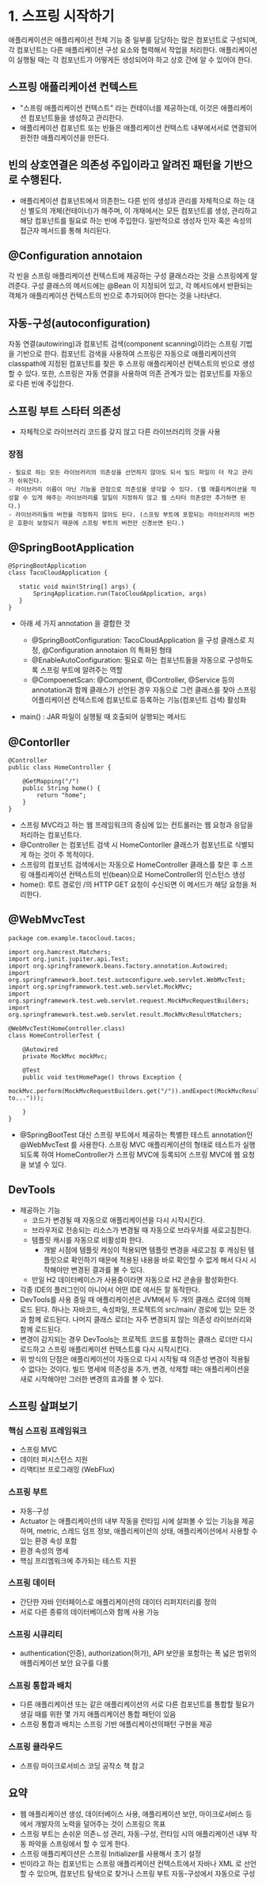 # 1. 스프링 시작하기

애플리케이션은 애플리케이션 전체 기능 중 일부를 담당하는 많은 컴포넌트로 구성되며, 각 컴포넌트는 다른 애플리케이션 구성 요소와 협력해서 작업을 처리한다. 애플리케이션이 실행될 때는 각 컴포넌트가 어떻게든 생성되어야 하고 상호 간에 알 수 있어야 한다.

## 스프링 애플리케이션 컨텍스트
- "스프링 애플리케이션 컨텍스트" 라는 컨테이너를 제공하는데, 이것은 애플리케이션 컴포넌트들을 생성하고 관리한다.
- 애플리케이션 컴포넌트 또는 빈들은 애플리케이션 컨텍스트 내부에서서로 연결되어 완전한 애플리케이션을 만든다.

## 빈의 상호연결은 의존성 주입이라고 알려진 패턴을 기반으로 수행된다.
- 애플리케이션 컴포넌트에서 의존한느 다른 빈의 생성과 관리를 자체적으로 하는 대신 별도의 개체(컨테이너)가 해주며, 이 개채에서는 모든 컴포넌트를 생성, 관리하고 해당 컴포넌트를 필요로 하는 빈에 주입한다. 일반적으로 생성자 인자 혹은 속성의 접근자 메서드를 통해 처리된다.

## @Configuration annotaion  
각 빈을 스프링 애플리케이션 컨텍스트에 제공하는 구성 클래스라는 것을 스프링에게 알려준다. 구성 클래스의 메서드에는 @Bean 이 지정되어 있고, 각 메서드에서 반환되는 객체가 애플리케이션 컨텍스트의 빈으로 추가되어야 한다는 것을 나타낸다.

## 자동-구성(autoconfiguration)  
자동 연결(autowiring)과 컴포넌트 검색(component scanning)이라는 스프링 기법을 기반으로 한다. 컴포넌트 검색을 사용하여 스프링은 자동으로 애플리케이션의 classpath에 지정된 컴포넌트를 찾은 후 스프링 애플리케이션 컨텍스트의 빈으로 생성할 수 있다. 또한, 스프링은 자동 연결을 사용하여 의존 관계가 있는 컴포넌트를 자동으로 다른 빈에 주입한다.

## 스프링 부트 스타터 의존성
- 자체적으로 라이브러리 코드를 갖지 않고 다른 라이브러리의 것을 사용
### 장점
	- 필요로 하는 모든 라이브러리의 의존성을 선언하지 않아도 되서 빌드 파일이 더 작고 관리가 쉬워진다.
	- 라이브러리 이름이 아닌 기능을 관점으로 의존성을 생각할 수 있다. (웹 애플리케이션을 작성할 수 있게 해주는 라이브러리를 일일이 지정하지 않고 웹 스타터 의존성만 추가하면 된다.)
	- 라이브러리들의 버전을 걱정하지 않아도 된다. (스프링 부트에 포함되는 라이브러리의 버전은 호환이 보장되기 때문에 스프링 부트의 버전만 신경쓰면 된다.)

## @SpringBootApplication
 ```
@SpringBootApplication
class TacoCloudApplication {

    static void main(String[] args) {
        SpringApplication.run(TacoCloudApplication, args)
    }
}
```
- 아래 세 가지 annotation 을 결합한 것
	- @SpringBootConfiguration: TacoCloudApplication 을 구성 클래스로 지정, @Configuration annotaion 의 특화된 형태
	- @EnableAutoConfiguration: 필요로 하는 컴포넌트들을 자동으로 구성하도록 스프링 부트에 알려주는 역할
	- @CompoenetScan: @Component, @Controller, @Service 등의 annotation과 함께 클래스가 선언된 경우 자동으로 그런 클래스를 찾아 스프링 어플리케이션 컨텍스트에 컴포넌트로 등록하는 기능(컴포넌트 검색) 활성화

- main() : JAR 파일이 실행될 때 호출되어 실행되는 메서드

## @Contorller
```
@Controller
public class HomeController {

    @GetMapping("/")
    public String home() {
        return "home";
    }
}

```
- 스프링 MVC라고 하는 웹 프레임워크의 중심에 있는 컨트롤러는 웹 요청과 응답을 처리하는 컴포넌트다.
- @Controller 는 컴포넌트 검색 시 HomeContorller 클래스가 컴포넌트로 식별되게 하는 것이 주 목적이다.
- 스프링의 컴포넌트 검색에서는 자동으로 HomeController 클래스를 찾은 후 스프링 애플리케이션 컨텍스트의 빈(bean)으로 HomeController의 인스턴스 생성
- home(): 루트 경로인 /의 HTTP GET 요청이 수신되면 이 메서드가 해당 요청을 처리한다.

## @WebMvcTest
```
package com.example.tacocloud.tacos;

import org.hamcrest.Matchers;
import org.junit.jupiter.api.Test;
import org.springframework.beans.factory.annotation.Autowired;
import org.springframework.boot.test.autoconfigure.web.servlet.WebMvcTest;
import org.springframework.test.web.servlet.MockMvc;
import org.springframework.test.web.servlet.request.MockMvcRequestBuilders;
import org.springframework.test.web.servlet.result.MockMvcResultMatchers;

@WebMvcTest(HomeController.class)
class HomeControllerTest {

    @Autowired
    private MockMvc mockMvc;

    @Test
    public void testHomePage() throws Exception {
        mockMvc.perform(MockMvcRequestBuilders.get("/")).andExpect(MockMvcResultMatchers.status().isOk()).andExpect(MockMvcResultMatchers.view().name("home")).andExpect(MockMvcResultMatchers.content().string(Matchers.containsString("Welcome to...")));

    }
}
```
- @SpringBootTest 대신 스프링 부트에서 제공하는 특별한 테스트 annotation인 @WebMvcTest 를 사용한다. 스프링 MVC 애플리케이션의 형태로 테스트가 실행되도록 하여 HomeController가 스프링 MVC에 등록되어 스프링 MVC에 웹 요청을 보낼 수 있다.

## DevTools
- 제공하는 기능
	- 코드가 변경될 때 자동으로 애플리케이션을 다시 시작시킨다.
	- 브라우저로 전송되는 리소스가 변경될 때 자동으로 브라우저를 새로고침한다.
	- 템플릿 캐시를 자동으로 비활성화 한다.
		- 개발 시점에 템플릿 캐싱이 적용되면 템플릿 변경을 새로고침 후 캐싱된 템플릿으로 확인하기 때문에 적용된 내용을 바로 확인할 수 없게 해서 다시 시작해야만 변경된 결과를 볼 수 있다.
	- 만일 H2 데이터베이스가 사용중이라면 자동으로 H2 콘솔을 활성화한다.
- 각종 IDE의 플러그인이 아니어서 어떤 IDE 에서든 잘 동작한다.
- DevTools를 사용 중일 때 애플리케이션은 JVM에서 두 개의 클래스 로더에 의해 로드 된다. 하나는 자바코드, 속성파일, 프로젝트의 src/main/ 경로에 있는 모든 것과 함께 로드된다. 나머지 클래스 로더는 자주 변경되지 않는 의존성 라이브러리와 함께 로드된다.
- 변경이 감지되는 경우 DevTools는 프로젝트 코드를 포함하는 클래스 로더만 다시 로드하고 스프링 애플리케이션 컨텍스트를 다시 시작시킨다.
- 위 방식의 단점은 애플리케이션이 자동으로 다시 시작될 때 의존성 변경이 적용될 수 없다는 것이다. 빌드 명세에 의존성을 추가, 변경, 삭제할 때는 애플리케이션을 새로 시작해야만 그러한 변경의 효과를 볼 수 있다.

## 스프링 살펴보기
### 핵심 스프링 프레임워크
- 스프링 MVC
- 데이터 퍼시스턴스 지원
- 리액티브 프로그래밍 (WebFlux)

### 스프링 부트
- 자동-구성
- Actuator 는 애플리케이션의 내부 작동을 런타임 시에 살펴볼 수 있는 기능을 제공하며, metric, 스레드 덤프 정보, 애플리케이션의 상태, 애플리케이션에서 사용할 수 있는 환경 속성 포함
- 환경 속성의 명세
- 핵심 프리엠워크에 추가되는 테스트 지원

### 스프링 데이터
- 간단한 자바 인터페이스로 애플리케이션의 데이터 리퍼지터리를 정의
- 서로 다른 종류의 데이터베이스와 함께 사용 가능

### 스프링 시큐리티
- authentication(인증), authorization(허가), API 보안을 포함하는 폭 넓은 범위의 애플리케이션 보안 요구를 다룸

### 스프링 통합과 배치
- 다른 애플리케이션 또는 같은 애플리케이션의 서로 다른 컴포넌트를 통합할 필요가 생길 때를 위한 몇 가지 애플리케이션 통합 패턴이 있음
- 스프링 통합과 배치는 스프링 기반 애플리케이션의패턴 구현을 제공

### 스프링 클라우드
- 스프링 마이크로서비스 코딩 공작소 책 참고

## 요약
- 웹 애플리케이션 생성, 데이터베이스 사용, 애플리케이션 보안, 마이크로서비스 등에서 개발자의 노력을 덜어주는 것이 스프링으 목표
- 스프링 부트는 손쉬운 의존ㄴ성 관리, 자동-구성, 런타임 시의 애플리케이션 내부 작동 파악을 스프링에서 할 수 있게 한다.
- 스프링 애플리케이션은 스프링 Initializer를 사용해서 초기 설정
- 빈이라고 하는 컴포넌트는 스프링 애플리케이션 컨텍스트에서 자바나 XML 로 선언할 수 있으며, 컴포넌트 탐색으로 찾거나 스프링 부트 자동-구성에서 자동으로 구성
